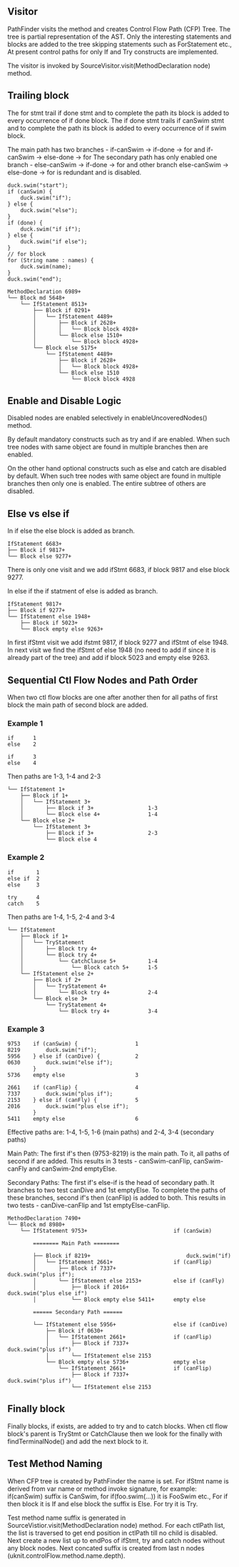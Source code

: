 
## Visitor

PathFinder visits the method and creates Control Flow Path (CFP) Tree. The tree is partial representation of the AST. Only the interesting statements and blocks are added to the tree skipping statements such as ForStatement etc., At present control paths for only If and Try constructs are implemented.

The visitor is invoked by SourceVisitor.visit(MethodDeclaration node) method. 

## Trailing block

The for stmt trail if done stmt and to complete the path its block is added to every occurrence of if done block. The if done stmt trails if canSwim stmt and to complete the path its block is added to every occurrence of if swim block. 

The main path has two branches - if-canSwim -> if-done -> for  and if-canSwim -> else-done -> for
The secondary path has only enabled one branch - else-canSwim -> if-done -> for and other branch else-canSwim -> else-done -> for is redundant and is disabled.

    duck.swim("start");
    if (canSwim) {
        duck.swim("if");
    } else {
        duck.swim("else");
    }
    if (done) {
        duck.swim("if if");
    } else {
        duck.swim("if else");
    }
    // for block
    for (String name : names) {
        duck.swim(name);
    }
    duck.swim("end");       

	MethodDeclaration 6989+
	└── Block md 5648+
	    └── IfStatement 8513+
	        ├── Block if 0291+
	        │   └── IfStatement 4489+
	        │       ├── Block if 2628+
	        │       │   └── Block block 4928+
	        │       └── Block else 1510+
	        │           └── Block block 4928+
	        └── Block else 5175+
	            └── IfStatement 4489+
	                ├── Block if 2628+
	                │   └── Block block 4928+
	                └── Block else 1510
	                    └── Block block 4928
        

## Enable and Disable Logic

Disabled nodes are enabled selectively in enableUncoveredNodes() method.

By default mandatory constructs such as try and if are enabled. When such tree nodes with same object are found in multiple branches then are enabled.

On the other hand optional constructs such as else and catch are disabled by default. When such tree nodes with same object are found in multiple branches then only one is enabled. The entire subtree of others are disabled.

## Else vs else if

In if else the else block is added as branch.

    IfStatement 6683+
    ├── Block if 9817+
    └── Block else 9277+
        
There is only one visit and we add ifStmt 6683, if block 9817 and else block 9277.        

In else if the if statment of else is added as branch.

    IfStatement 9817+
    ├── Block if 9277+
    └── IfStatement else 1948+
        ├── Block if 5023+
        └── Block empty else 9263+

In first ifStmt visit we add ifstmt 9817, if block 9277 and ifStmt of else 1948. In next visit we find the ifStmt of else 1948 (no need to add if since it is already part of the tree) and add if block 5023 and empty else 9263.

## Sequential Ctl Flow Nodes and Path Order

When two ctl flow blocks are one after another then for all paths of first block the main path of second block are added.

### Example 1

    if      1
    else    2

    if      3    
    else    4

Then paths are 1-3, 1-4 and 2-3   

    └── IfStatement 1+
        ├── Block if 1+
        │   └── IfStatement 3+                  
        │       ├── Block if 3+                 1-3
        │       └── Block else 4+               1-4
        └── Block else 2+
            └── IfStatement 3+
                ├── Block if 3+                 2-3
                └── Block else 4
    
### Example 2

    if       1
    else if  2
    else     3

    try      4    
    catch    5

Then paths are 1-4, 1-5, 2-4 and 3-4

    └── IfStatement 
        ├── Block if 1+
        │   └── TryStatement 
        │       ├── Block try 4+
        │       └── Block try 4+
        │           └── CatchClause 5+          1-4
        │               └── Block catch 5+      1-5
        └── IfStatement else 2+
            ├── Block if 2+
            │   └── TryStatement 4+         
            │       └── Block try 4+            2-4
            └── Block else 3+
                └── TryStatement 4+
                    └── Block try 4+            3-4

### Example 3

    9753    if (canSwim) {                  1      
    8219        duck.swim("if");
    5956    } else if (canDive) {           2
    0630        duck.swim("else if");       
            }
    5736    empty else                      3

    2661    if (canFlip) {                  4
    7337        duck.swim("plus if");
    2153    } else if (canFly) {            5
    2016        duck.swim("plus else if");
            }
    5411    empty else                      6
    
    
Effective paths are: 1-4, 1-5, 1-6 (main paths) and 2-4, 3-4 (secondary paths)
    
Main Path: The first if's then (9753-8219) is the main path. To it, all paths of second if are added. This results in 3 tests - canSwim-canFlip, canSwim-canFly and canSwim-2nd emptyElse. 

Secondary Paths: The first if's else-if is the head of secondary path. It branches to two test canDive and 1st emptyElse. To complete the paths of these branches, second if's then (canFlip) is added to both. This results in two tests - canDive-canFlip and 1st emptyElse-canFlip.

    MethodDeclaration 7490+
    └── Block md 8980+
        └── IfStatement 9753+                           if (canSwim)

            ======== Main Path ========
            
	        ├── Block if 8219+                              duck.swim("if)
	        │   └── IfStatement 2661+                   if (canFlip)
	        │       ├── Block if 7337+                      duck.swim("plus if");
	        │       └── IfStatement else 2153+          else if (canFly)
	        │           ├── Block if 2016+                  duck.swim("plus else if")
	        │           └── Block empty else 5411+      empty else 

	        ====== Secondary Path ======
	        
	        └── IfStatement else 5956+                  else if (canDive)
	            ├── Block if 0630+                      
	            │   └── IfStatement 2661+               if (canFlip)
	            │       ├── Block if 7337+                  duck.swim("plus if")
	            │       └── IfStatement else 2153       
	            └── Block empty else 5736+              empty else
	                └── IfStatement 2661+               if (canFlip)
	                    ├── Block if 7337+                  duck.swim("plus if")
	                    └── IfStatement else 2153       

## Finally block

Finally blocks, if exists, are added to try and to catch blocks. When ctl flow block's parent is TryStmt or CatchClause then we look for the finally with findTerminalNode() and add the next block to it.

## Test Method Naming

When CFP tree is created by PathFinder the name is set. For ifStmt name is derived from var name or method invoke signature, for example: if(canSwim) suffix is CanSwim, for if(foo.swim(...)) it is FooSwim etc., For if then block it is If and else block the suffix is Else. For try it is Try.

Test method name suffix is generated in SourceVistior.visit(MethodDeclaration node) method. For each ctlPath list,  the list is traversed to get end position in ctlPath till no child is disabled. Next create a new list up to endPos of ifStmt, try and catch nodes without any block nodes. Next concated suffix is created from last n nodes (uknit.controlFlow.method.name.depth). 
